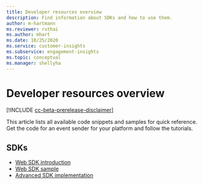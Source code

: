 ```yaml
---
title: Developer resources overview 
description: Find information about SDKs and how to use them.
author: m-hartmann
ms.reviewer: ruthai
ms.author: mhart
ms.date: 10/25/2020
ms.service: customer-insights
ms.subservice: engagement-insights
ms.topic: conceptual
ms.manager: shellyha
---
```


# Developer resources overview

[!INCLUDE [cc-beta-prerelease-disclaimer](includes/cc-beta-prerelease-disclaimer.md)]

This article lists all available code snippets and samples for quick reference. Get the code for an event sender for your platform and follow the tutorials. 

## SDKs

- [Web SDK introduction](instrument-website.md)
- [Web SDK sample](websdk-sample.md)
- [Advanced SDK implementation](advanced-SDK-implementation.md)

